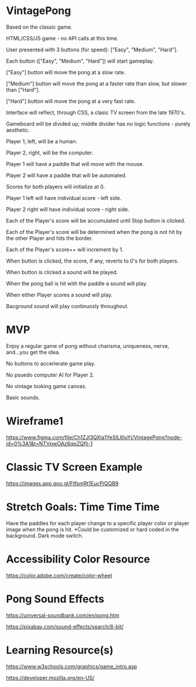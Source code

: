 # VintagePong

Based on the classic game.

HTML/CSS/JS game - no API calls at this time.

User presented with 3 buttons (for speed): ["Easy", "Medium", "Hard"].

Each button (["Easy", "Medium", "Hard"]) will start gameplay.

["Easy"] button will move the pong at a slow rate.

["Medium"] button will move the pong at a faster rate than slow, but slower than ["Hard"].

["Hard"] button will move the pong at a very fast rate.

Interface will reflect, through CSS, a clasic TV screen from the late 1970's.

Gameboard will be divided up; middle divider has no logic functions - purely aesthetic.

Player 1, left, will be a human.

Player 2, right, will be the computer.

Player 1 will have a paddle that will move with the mouse.

Player 2 will have a paddle that will be automated.

Scores for both players will initialize at 0.

Player 1 left will have individual score - left side.

Player 2 right will have individual score - right side.

Each of the Player's score will be accumulated until Stop button is clicked.

Each of the Player's score will be determined when the pong is not hit by the other Player and hits the border.

Each of the Player's score++ will increment by 1.

When button is clicked, the score, if any, reverts to 0's for both players.

When button is clicked a sound will be played.

When the pong ball is hit with the paddle a sound will play.

When either Player scores a sound will play.

Bacground sound will play continuosly throughout.

# MVP

Enjoy a regular game of pong without charisma, uniqueness, nerve, and...you get the idea.

No buttons to accerlerate game play.

No psuedo computer AI for Player 2.

No vintage looking game canvas.

Basic sounds.

# Wireframe1

https://www.figma.com/file/Ch1ZJl3QXIa1YeSIL6IuYj/VintagePong?node-id=0%3A1&t=NTVpwOAz6qpZQfIj-1

# Classic TV Screen Example

https://images.app.goo.gl/FtfsmRt1EucPjQQB9

# Stretch Goals: Time Time Time

Have the paddles for each player change to a specific player color or player image when the pong is hit. \*Could be customized or hard coded in the background.
Dark mode switch.

# Accessibility Color Resource

https://color.adobe.com/create/color-wheel

# Pong Sound Effects

https://universal-soundbank.com/en/pong.htm

https://pixabay.com/sound-effects/search/8-bit/

# Learning Resource(s)

https://www.w3schools.com/graphics/game_intro.asp

https://developer.mozilla.org/en-US/
